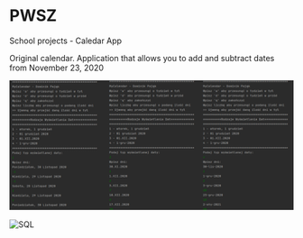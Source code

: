# PWSZ
School projects - Caledar App

Original calendar. Application that allows you to add and subtract dates from November 23, 2020

<img src="https://github.com/dpajak99/PWSZ/blob/main/rjedryka/ex6/screenshots/screenshot.png?raw=true" />

![SQL](https://img.shields.io/badge/-GITHUB-000000?style=for-the-badge&logo=GITHUB)

